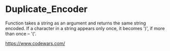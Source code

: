 # Duplicate_Encoder
Function takes a string as an argument and returns the same string encoded.
If a character in a string appears only once, it becomes ')', if more than once – '('.

https://www.codewars.com/
